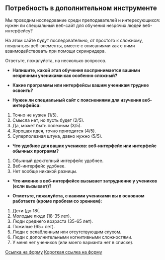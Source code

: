 ﻿## Потребность в дополнительном инструменте 

Мы проводим исследование среди преподавателей и интересующихся: нужен ли специальный веб-сайт для обучения незрячих людей веб-интерфейсу?

На этом сайте будут последовательно, от простого к сложному, появляться веб-элементы, вместе с описаниями как с ними взаимодействовать при помощи скринридера.

Ответьте, пожалуйста, на несколько вопросов.

- **Напишите, какой этап обучения воспринимается вашими незрячими учениками как особенно сложный?**

- **Какие программы или интерфейсы вашим ученикам труднее освоить?**

- **Нужен ли специальный сайт с пояснениями для изучения веб-интерфейса:**
1. Точно не нужен (1/5).
2. Смысла нет, но пусть будет (2/5).
3. Да, может быть полезным (3/5).
4. Хорошая идея, точно пригодится (4/5).
5. Суперполезная штука, давно нужно (5/5).

- **Что удобнее для ваших учеников: веб-интерфейс или интерфейс обычных программ?**
1. Обычный десктопный интерфейс удобнее.
2. Веб-интерфейс удобнее.
3. Нет вообще никакой разницы.

- **Что именно в веб-интерфейсе вызывает затруднение у учеников (если вызывает)?**

- **Отметьте, пожалуйста, с какими учениками вы в основном работаете (кроме проблем со зрением):**
1. Дети (до 18(.
2. Молодые люди (18-35 лет).
3. Люди среднего возраста (35-65 лет).
4. Пожилые (65+ лет).
5. Люди с ослабленным или отсутствующим слухом.
6. Люди с дополнительными когнитивными сложностями.
7. У меня нет учеников (или моего варианта нет в списке).

[Ссылка на форму](https://docs.google.com/forms/d/e/1FAIpQLScYWnIJUrsHTOYY11pFh1JYmXCZXj4nLV06SlPelFn1tx-11A/viewform?usp=header)
[Короткая ссылка на форму](https://forms.gle/ZDTjB9hfaa19DS3K9)

